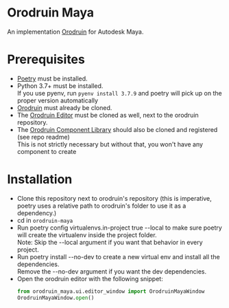 # Orodruin Maya
An implementation [Orodruin](https://github.com/HolisticCoders/orodruin) for Autodesk Maya.

# Prerequisites
- [Poetry](https://python-poetry.org/) must be installed.
- Python 3.7+ must be installed.  
    If you use pyenv, run `pyenv install 3.7.9` and poetry will pick up on the proper version automatically
- [Orodruin](https://github.com/HolisticCoders/orodruin) must already be cloned.
- The [Orodruin Editor](https://github.com/HolisticCoders/orodruin-editor) must be cloned as well, next to the orodruin repository.
- The [Orodruin Component Library](https://github.com/HolisticCoders/orodruin-library) should also be cloned and registered (see repo readme)  
    This is not strictly necessary but without that, you won't have any component to create

# Installation
- Clone this repository next to orodruin's repository (this is imperative, poetry uses a relative path to orodruin's folder to use it as a dependency.)
- cd in `orodruin-maya`
- Run poetry config virtualenvs.in-project true --local to make sure poetry will create the virtualenv inside the project folder.  
    Note: Skip the --local argument if you want that behavior in every project.
- Run poetry install --no-dev to create a new virtual env and install all the dependencies.  
    Remove the --no-dev argument if you want the dev dependencies.
- Open the orodruin editor with the following snippet:  
    ```python
    from orodruin_maya.ui.editor_window import OrodruinMayaWindow
    OrodruinMayaWindow.open()
    ```
